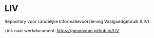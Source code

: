 # LIV
Repository  voor Landelijke Informatievoorziening Vastgoedgebruik (LIV)

Link naar werkdocument: https://geonovum.github.io/LIV